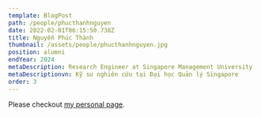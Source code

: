 ```yaml
---
template: BlogPost
path: /people/phucthanhnguyen
date: 2022-02-01T06:15:50.738Z
title: Nguyễn Phúc Thành
thumbnail: /assets/people/phucthanhnguyen.jpg
position: alumni
endYear: 2024
metaDescription: Research Engineer at Singapore Management University
metaDescriptionvn: Kỹ sư nghiên cứu tại Đại học Quản lý Singapore 
order: 3
---
```


Please checkout [my personal page](https://www.linkedin.com/in/phucthanhnguyen1707/).
